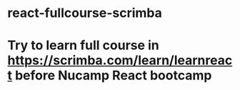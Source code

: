 # react-fullcourse-scrimba

# Try to learn full course in https://scrimba.com/learn/learnreact before Nucamp React bootcamp
